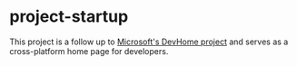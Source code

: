 # project-startup
This project is a follow up to [Microsoft's DevHome project](https://github.com/microsoft/devhome) and serves as a cross-platform home page for developers.
